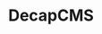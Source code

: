 ---
title: "DecapCMS"
icon: images/icons/decapcms.svg
official_url: https://decapcms.org/
vitalstats_url: https://jamstack.org/headless-cms/decap-cms/
taxonomy: cms
---